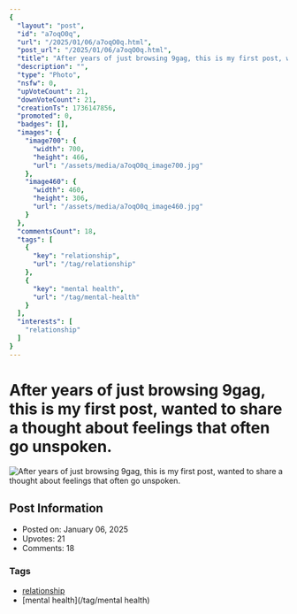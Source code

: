 ```yaml
---
{
  "layout": "post",
  "id": "a7oqO0q",
  "url": "/2025/01/06/a7oqO0q.html",
  "post_url": "/2025/01/06/a7oqO0q.html",
  "title": "After years of just browsing 9gag, this is my first post, wanted to share a thought about feelings that often go unspoken.",
  "description": "",
  "type": "Photo",
  "nsfw": 0,
  "upVoteCount": 21,
  "downVoteCount": 21,
  "creationTs": 1736147856,
  "promoted": 0,
  "badges": [],
  "images": {
    "image700": {
      "width": 700,
      "height": 466,
      "url": "/assets/media/a7oqO0q_image700.jpg"
    },
    "image460": {
      "width": 460,
      "height": 306,
      "url": "/assets/media/a7oqO0q_image460.jpg"
    }
  },
  "commentsCount": 18,
  "tags": [
    {
      "key": "relationship",
      "url": "/tag/relationship"
    },
    {
      "key": "mental health",
      "url": "/tag/mental-health"
    }
  ],
  "interests": [
    "relationship"
  ]
}
---
```


# After years of just browsing 9gag, this is my first post, wanted to share a thought about feelings that often go unspoken.

![After years of just browsing 9gag, this is my first post, wanted to share a thought about feelings that often go unspoken.](/assets/media/a7oqO0q_image700.jpg)

## Post Information

- Posted on: January 06, 2025
- Upvotes: 21
- Comments: 18

### Tags

- [relationship](/tag/relationship)
- [mental health](/tag/mental health)
